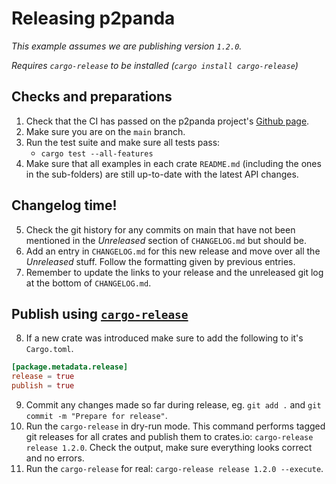 # Releasing p2panda

_This example assumes we are publishing version `1.2.0`._

_Requires `cargo-release` to be installed (`cargo install cargo-release`)_

## Checks and preparations

1. Check that the CI has passed on the p2panda project's
   [Github page](https://github.com/p2panda/p2panda).
2. Make sure you are on the `main` branch.
3. Run the test suite and make sure all tests pass:
   - `cargo test --all-features`
4. Make sure that all examples in each crate `README.md` (including the ones in the
   sub-folders) are still up-to-date with the latest API changes.

## Changelog time!

5. Check the git history for any commits on main that have not been mentioned
   in the _Unreleased_ section of `CHANGELOG.md` but should be.
6. Add an entry in `CHANGELOG.md` for this new release and move over all the
   _Unreleased_ stuff. Follow the formatting given by previous entries.
7. Remember to update the links to your release and the unreleased git log at
   the bottom of `CHANGELOG.md`.

## Publish using [`cargo-release`](https://github.com/crate-ci/cargo-release)

8. If a new crate was introduced make sure to add the following to it's `Cargo.toml`.

```toml
[package.metadata.release]
release = true
publish = true
```

9. Commit any changes made so far during release, eg. `git add .` and
   `git commit -m "Prepare for release"`.
10. Run the `cargo-release` in dry-run mode. This command performs tagged git
    releases for all crates and publish them to crates.io: `cargo-release
    release 1.2.0`. Check the output, make sure everything looks correct and no
    errors.
11. Run the `cargo-release` for real: `cargo-release release 1.2.0 --execute`.
